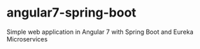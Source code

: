 # angular7-spring-boot
Simple web application in Angular 7 with Spring Boot and Eureka Microservices
